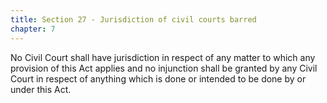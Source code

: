 ```yaml
---
title: Section 27 - Jurisdiction of civil courts barred
chapter: 7
---
```


No Civil Court shall have jurisdiction in respect of any matter to which any provision of this Act applies and no injunction shall be granted by any Civil Court in respect of anything which is done or intended to be done by or under this Act.

